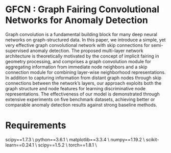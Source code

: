 # GFCN : Graph Fairing Convolutional Networks for Anomaly Detection

Graph convolution is a fundamental building block for many deep neural networks on graph-structured data.
In this paper, we introduce a simple, yet very effective graph convolutional network with skip connections for
semi-supervised anomaly detection. The proposed multi-layer network architecture is theoretically motivated by
the concept of implicit fairing in geometry processing, and comprises a graph convolution module for aggregating
information from immediate node neighbors and a skip connection module for combining layer-wise neighborhood
representations. In addition to capturing information from distant graph nodes through skip connections between the
network’s layers, our approach exploits both the graph structure and node features for learning discriminative node
representations. The effectiveness of our model is demonstrated through extensive experiments on five benchmark
datasets, achieving better or comparable anomaly detection results against strong baseline methods.


# Requirements
scipy==1.7.3 \\
python==3.6.1 \\
matplotlib==3.3.4 \\
numpy==1.19.2 \\
scikit-learn==0.24.1 \\
scipy==1.5.2 \\
torch==1.8.1 \\


